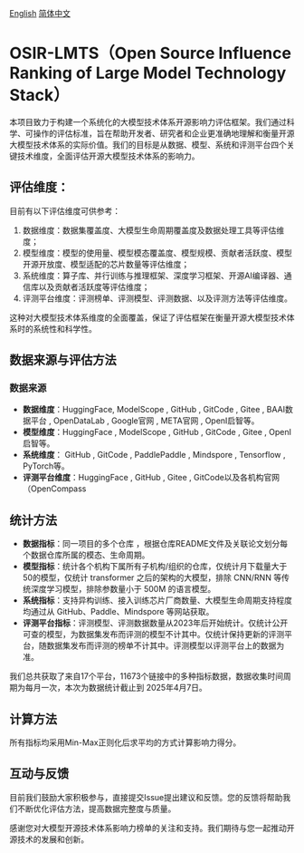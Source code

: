 [English](./Readme_en.md)   [简体中文](./Readme.md)

# OSIR-LMTS（Open Source Influence Ranking of Large Model Technology Stack）

本项目致力于构建一个系统化的大模型技术体系开源影响力评估框架。我们通过科学、可操作的评估标准，旨在帮助开发者、研究者和企业更准确地理解和衡量开源大模型技术体系的实际价值。我们的目标是从数据、模型、系统和评测平台四个关键技术维度，全面评估开源大模型技术体系的影响力。

## **评估维度：**

目前有以下评估维度可供参考：

1. 数据维度：数据集覆盖度、大模型生命周期覆盖度及数据处理工具等评估维度；
2. 模型维度：模型的使用量、模型模态覆盖度、模型规模、贡献者活跃度、模型开源开放度、模型适配的芯片数量等评估维度；
3. 系统维度：算子库、并行训练与推理框架、深度学习框架、开源AI编译器、通信库以及贡献者活跃度等评估维度；
4. 评测平台维度：评测榜单、评测模型、评测数据、以及评测方法等评估维度。

这种对大模型技术体系维度的全面覆盖，保证了评估框架在衡量开源大模型技术体系时的系统性和科学性。


## **数据来源与评估方法**

### **数据来源**

* **数据维度**：HuggingFace, ModelScope , GitHub , GitCode , Gitee , BAAI数据平台 , OpenDataLab , Google官网 , META官网 , OpenI启智等。
* **模型维度**：HuggingFace , ModelScope , GitHub , GitCode , Gitee , OpenI启智等。
* **系统维度**： GitHub , GitCode , PaddlePaddle , Mindspore , Tensorflow , PyTorch等。
* **评测平台维度**：HuggingFace , GitHub , Gitee , GitCode以及各机构官网（OpenCompass



## **统计方法**

- **数据指标**：同一项目的多个仓库 ，根据仓库README文件及关联论文划分每个数据仓库所属的模态、生命周期。
- **模型指标**：统计各个机构下属所有子机构/组织的仓库，仅统计月下载量大于50的模型，仅统计 transformer 之后的架构的大模型，排除 CNN/RNN 等传统深度学习模型，排除参数量小于 500M 的语言模型。 
- **系统指标**：支持异构训练、接入训练芯片厂商数量、大模型生命周期支持程度均通过从 GitHub、Paddle、Mindspore 等网站获取。
- **评测平台指标**：评测模型、评测数据数量从2023年后开始统计。仅统计公开可查的模型，为数据集发布而评测的模型不计其中。仅统计保持更新的评测平台，随数据集发布而评测的榜单不计其中。评测模型以评测平台上的数据为准。



我们总共获取了来自17个平台，11673个链接中的多种指标数据，数据收集时间周期为每月一次，本次为数据统计截止到 2025年4月7日。

## **计算方法**

所有指标均采用Min-Max正则化后求平均的方式计算影响力得分。


## **互动与反馈**

目前我们鼓励大家积极参与，直接提交Issue提出建议和反馈。您的反馈将帮助我们不断优化评估方法，提高数据完整度与质量。

感谢您对大模型开源技术体系影响力榜单的关注和支持。我们期待与您一起推动开源技术的发展和创新。